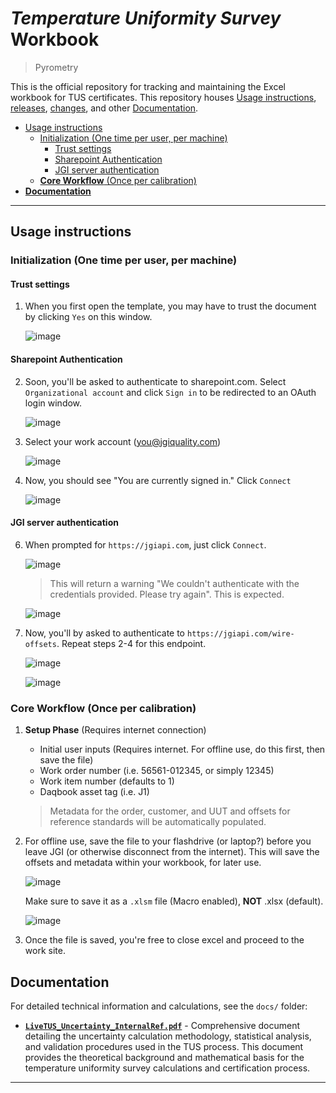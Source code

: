 # _Temperature Uniformity Survey_ Workbook
> Pyrometry

This is the official repository for tracking and maintaining the Excel workbook for TUS certificates.  This repository houses [Usage instructions](#usage-instructions), [releases](https://github.com/Johnson-Gage-Inspection-Inc/xl-TUS/releases), [changes](https://github.com/Johnson-Gage-Inspection-Inc/xl-TUS/compare), and other [Documentation](#documentation).

<!-- TOC tocDepth:2..3 chapterDepth:2..6 -->

- [Usage instructions](#usage-instructions)
   - [Initialization (One time per user, per machine)](#initialization-one-time-per-user-per-machine)
      - [Trust settings](#trust-settings)
      - [Sharepoint Authentication](#sharepoint-authentication)
      - [JGI server authentication](#jgi-server-authentication)
   - [**Core Workflow** (Once per calibration)](#core-workflow-once-per-calibration)
- [**Documentation**](#documentation)

<!-- /TOC -->
---

## Usage instructions

### Initialization (One time per user, per machine)

#### Trust settings

1. When you first open the template, you may have to trust the document by clicking `Yes` on this window.

   ![image](https://github.com/user-attachments/assets/b04805df-24e9-457a-b5fc-4834d254861e)

#### Sharepoint Authentication

2. Soon, you'll be asked to authenticate to sharepoint.com. Select `Organizational account` and click `Sign in` to be redirected to an OAuth login window.

   ![image](https://github.com/user-attachments/assets/13446558-20d6-4e32-9b2b-14473747c75c)


3. Select your work account (you@jgiquality.com)

   ![image](https://github.com/user-attachments/assets/a09f10c1-6549-4cf8-857e-487315c2a98a)

4. Now, you should see "You are currently signed in." Click `Connect`

   ![image](https://github.com/user-attachments/assets/bb8451b9-8fec-42b7-981b-f288ca042c97)

#### JGI server authentication

6. When prompted for `https://jgiapi.com`, just click `Connect`.

   ![image](https://github.com/user-attachments/assets/f9cd3763-809f-4b31-9823-90032e1669d8)

   > This will return a warning "We couldn't authenticate with the credentials provided. Please try again". This is expected.

   ![image](https://github.com/user-attachments/assets/b59042bd-ea69-4f31-97d7-525936571f6c)

7. Now, you'll by asked to authenticate to `https://jgiapi.com/wire-offsets`.  Repeat steps 2-4 for this endpoint.

   ![image](https://github.com/user-attachments/assets/0b0a41b2-5ece-40a6-aa43-c30a7775962d)

   ![image](https://github.com/user-attachments/assets/29da3139-63ea-459f-b5dd-39557ae92e1b)


### **Core Workflow** (Once per calibration)

1. **Setup Phase** (Requires internet connection)
   - Initial user inputs (Requires internet. For offline use, do this first, then save the file)
    - Work order number (i.e. 56561-012345, or simply 12345)
    - Work item number (defaults to 1)
    - Daqbook asset tag (i.e. J1)
   > Metadata for the order, customer, and UUT and offsets for reference standards will be automatically populated.

2. For offline use, save the file to your flashdrive (or laptop?) before you leave JGI (or otherwise disconnect from the internet).  This will save the offsets and metadata within your workbook, for later use.

   ![image](https://github.com/user-attachments/assets/af2ede84-db30-4cd6-b4bd-b1cb21327d2f)

   Make sure to save it as a `.xlsm` file (Macro enabled),  **NOT** .xlsx (default).

   ![image](https://github.com/user-attachments/assets/c095c94a-bb21-43f4-825b-91c63ce32dfd)

3. Once the file is saved, you're free to close excel and proceed to the work site.

## **Documentation**

For detailed technical information and calculations, see the `docs/` folder:

- [**`LiveTUS_Uncertainty_InternalRef.pdf`**](https://github.com/Johnson-Gage-Inspection-Inc/xl-TUS/blob/main/docs/LiveTUS_Uncertainty_InternalRef.pdf) - Comprehensive document detailing the uncertainty calculation methodology, statistical analysis, and validation procedures used in the TUS process. This document provides the theoretical background and mathematical basis for the temperature uniformity survey calculations and certification process.

---
